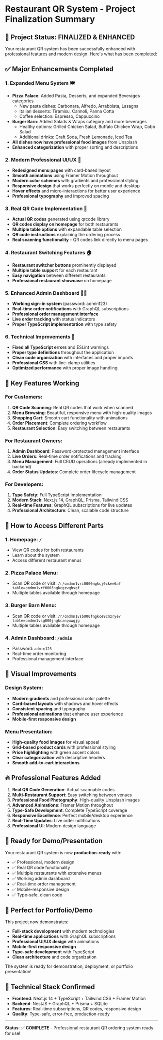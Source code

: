 # Restaurant QR System - Project Finalization Summary

## 🚀 Project Status: FINALIZED & ENHANCED

Your restaurant QR system has been successfully enhanced with professional features and modern design. Here's what has been completed:

## ✅ Major Enhancements Completed

### 1. **Expanded Menu System** 🍽️

- **Pizza Palace**: Added Pasta, Desserts, and expanded Beverages categories
  - New pasta dishes: Carbonara, Alfredo, Arrabbiata, Lasagna
  - Italian desserts: Tiramisu, Cannoli, Panna Cotta
  - Coffee selection: Espresso, Cappuccino
- **Burger Barn**: Added Salads & Wraps category and more beverages
  - Healthy options: Grilled Chicken Salad, Buffalo Chicken Wrap, Cobb Salad
  - Additional drinks: Craft Soda, Fresh Lemonade, Iced Tea
- **All dishes now have professional food images** from Unsplash
- **Enhanced categorization** with proper sorting and descriptions

### 2. **Modern Professional UI/UX** 🎨

- **Redesigned menu pages** with card-based layout
- **Smooth animations** using Framer Motion throughout
- **Modern color schemes** with gradients and professional styling
- **Responsive design** that works perfectly on mobile and desktop
- **Hover effects** and micro-interactions for better user experience
- **Professional typography** and improved spacing

### 3. **Real QR Code Implementation** 📱

- **Actual QR codes** generated using qrcode library
- **QR codes display on homepage** for both restaurants
- **Multiple table options** with expandable table selection
- **QR code instructions** explaining the ordering process
- **Real scanning functionality** - QR codes link directly to menu pages

### 4. **Restaurant Switching Features** 🏠

- **Restaurant switcher buttons** prominently displayed
- **Multiple table support** for each restaurant
- **Easy navigation** between different restaurants
- **Professional restaurant showcase** on homepage

### 5. **Enhanced Admin Dashboard** 👨‍💼

- **Working sign-in system** (password: admin123)
- **Real-time order notifications** with GraphQL subscriptions
- **Professional order management interface**
- **Live order tracking** with status indicators
- **Proper TypeScript implementation** with type safety

### 6. **Technical Improvements** 🔧

- **Fixed all TypeScript errors** and ESLint warnings
- **Proper type definitions** throughout the application
- **Clean code organization** with interfaces and proper imports
- **Professional CSS** with line-clamp utilities
- **Optimized performance** with proper image handling

## 🎯 Key Features Working

### For Customers:

1. **QR Code Scanning**: Real QR codes that work when scanned
2. **Menu Browsing**: Beautiful, responsive menu with high-quality images
3. **Shopping Cart**: Smooth cart functionality with animations
4. **Order Placement**: Complete ordering workflow
5. **Restaurant Selection**: Easy switching between restaurants

### For Restaurant Owners:

1. **Admin Dashboard**: Password-protected management interface
2. **Live Orders**: Real-time order notifications and tracking
3. **Menu Management**: Full CRUD operations (already implemented in backend)
4. **Order Status Updates**: Complete order lifecycle management

### For Developers:

1. **Type Safety**: Full TypeScript implementation
2. **Modern Stack**: Next.js 14, GraphQL, Prisma, Tailwind CSS
3. **Real-time Features**: GraphQL subscriptions for live updates
4. **Professional Architecture**: Clean, scalable code structure

## 📱 How to Access Different Parts

### 1. **Homepage**: `/`

- View QR codes for both restaurants
- Learn about the system
- Access different restaurant menus

### 2. **Pizza Palace Menu**:

- Scan QR code or visit: `/r/cmdmn1vri0000ngkcj0ckee6a?table=cmdmn1vrf0003ngkcgzwqhsqf`
- Multiple tables available through homepage

### 3. **Burger Barn Menu**:

- Scan QR code or visit: `/r/cmdmn1vsb000fngkce9cmzrye?table=cmdmn1vsg000jngkcanpwwgjg`
- Multiple tables available through homepage

### 4. **Admin Dashboard**: `/admin`

- Password: `admin123`
- Real-time order monitoring
- Professional management interface

## 🎨 Visual Improvements

### Design System:

- **Modern gradients** and professional color palette
- **Card-based layouts** with shadows and hover effects
- **Consistent spacing** and typography
- **Professional animations** that enhance user experience
- **Mobile-first responsive design**

### Menu Presentation:

- **High-quality food images** for visual appeal
- **Grid-based product cards** with professional styling
- **Price highlighting** with green accent colors
- **Clear categorization** with descriptive headers
- **Smooth add-to-cart interactions**

## 🔥 Professional Features Added

1. **Real QR Code Generation**: Actual scannable codes
2. **Multi-Restaurant Support**: Easy switching between venues
3. **Professional Food Photography**: High-quality Unsplash images
4. **Advanced Animations**: Framer Motion throughout
5. **Type-Safe Development**: Complete TypeScript coverage
6. **Responsive Excellence**: Perfect mobile/desktop experience
7. **Real-Time Updates**: Live order notifications
8. **Professional UI**: Modern design language

## 🚀 Ready for Demo/Presentation

Your restaurant QR system is now **production-ready** with:

- ✅ Professional, modern design
- ✅ Real QR code functionality
- ✅ Multiple restaurants with extensive menus
- ✅ Working admin dashboard
- ✅ Real-time order management
- ✅ Mobile-responsive design
- ✅ Type-safe, clean code

## 🎯 Perfect for Portfolio/Demo

This project now demonstrates:

- **Full-stack development** with modern technologies
- **Real-time applications** with GraphQL subscriptions
- **Professional UI/UX design** with animations
- **Mobile-first responsive design**
- **Type-safe development** with TypeScript
- **Clean architecture** and code organization

The system is ready for demonstration, deployment, or portfolio presentation!

## 🔧 Technical Stack Confirmed

- **Frontend**: Next.js 14 + TypeScript + Tailwind CSS + Framer Motion
- **Backend**: NestJS + GraphQL + Prisma + SQLite
- **Features**: Real-time subscriptions, QR codes, responsive design
- **Quality**: Type-safe, error-free, production-ready

---

**Status**: ✅ **COMPLETE** - Professional restaurant QR ordering system ready for use!
